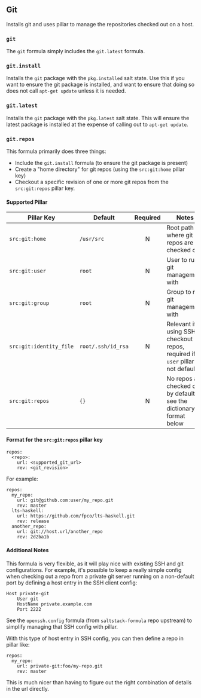 ## Git

Installs git and uses pillar to manage the repositories checked out on a host.


### `git`

The `git` formula simply includes the `git.latest` formula.


### `git.install`

Installs the `git` package with the `pkg.installed` salt state. Use this if
you want to ensure the git package is installed, and want to ensure that doing
so does not call `apt-get update` unless it is needed.


### `git.latest`

Installs the `git` package with the `pkg.latest` salt state. This will ensure
the latest package is installed at the expense of calling out to
`apt-get update`.


### `git.repos`

This formula primarily does three things:

* Include the `git.install` formula (to ensure the git package is present)
* Create a "home directory" for git repos (using the `src:git:home` pillar key)
* Checkout a specific revision of one or more git repos from the `src:git:repos`
  pillar key.


#### Supported Pillar

| Pillar Key        | Default    | Required |             Notes                  |
| ----------------- | ---------- |:--------:| ---------------------------------- |
| `src:git:home`    | `/usr/src` | N | Root path where git repos are checked out |
| `src:git:user`    | `root`     | N | User to run git management with           |
| `src:git:group`   | `root`     | N | Group to run git management with          |
| `src:git:identity_file` | `root/.ssh/id_rsa` | N | Relevant if using SSH to checkout repos, required if `user` pillar is not default |
| `src:git:repos`   | `{}` | N | No repos are checked out by default, see the dictionary format below |


#### Format for the `src:git:repos` pillar key

```
repos:
  <repo>:
    url: <supported_git_url>
    rev: <git_revision>
```

For example:

```
repos:
  my_repo:
    url: git@github.com:user/my_repo.git
    rev: master
  lts-haskell:
    url: https://github.com/fpco/lts-haskell.git
    rev: release
  another_repo:
    url: git://host.url/another_repo
    rev: 2d2ba1b
```


#### Additional Notes

This formula is very flexible, as it will play nice with existing SSH and git
configurations. For example, it's possible to keep a really simple config when
checking out a repo from a private git server running on a non-default port by
defining a host entry in the SSH client config:

```
Host private-git
    User git
    HostName private.example.com
    Port 2222
```

See the `openssh.config` formula (from `saltstack-formula` repo upstream) to
simplify managing that SSH config with pillar.

With this type of host entry in SSH config, you can then define a repo in
pillar like:

```
repos:
  my_repo:
    url: private-git:foo/my-repo.git
    rev: master
```

This is much nicer than having to figure out the right combination of details
in the url directly.
